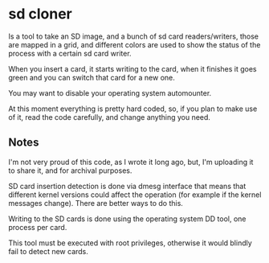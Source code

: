 sd cloner
=========

  Is a tool to take an SD image, and a bunch of sd card
readers/writers, those are mapped in a grid, and different
colors are used to show the status of the process with
a certain sd card writer.

  When you insert a card, it starts writing to the card,
when it finishes it goes green and you can switch that
card for a new one.

  You may want to disable your operating system automounter.

  At this moment everything is pretty hard coded, so, 
if you plan to make use of it, read the code carefully, and
change anything you need. 

Notes
-----

   I'm not very proud of this code, as I wrote it long
ago, but, I'm uploading it to share it, and for archival
purposes.

   SD card insertion detection is done via dmesg interface
that means that different kernel versions could affect
the operation (for example if the kernel messages change).
There are better ways to do this.

   Writing to the SD cards is done using the operating
system DD tool, one process per card.

   
  This tool must be executed with root privileges, otherwise
it would blindly fail to detect new cards.
